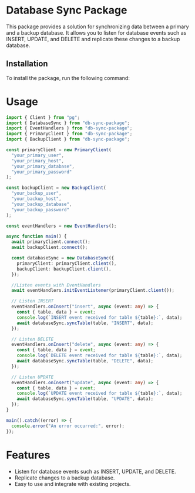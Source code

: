 # Database Sync Package

This package provides a solution for synchronizing data between a primary and a backup database. It allows you to listen for database events such as INSERT, UPDATE, and DELETE and replicate these changes to a backup database.

## Installation

To install the package, run the following command:

# Usage

```ts
import { Client } from "pg";
import { DatabaseSync } from "db-sync-package";
import { EventHandlers } from "db-sync-package";
import { PrimaryClient } from "db-sync-package";
import { BackupClient } from "db-sync-package";

const primaryClient = new PrimaryClient(
  "your_primary_user",
  "your_primary_host",
  "your_primary_database",
  "your_primary_password"
);

const backupClient = new BackupClient(
  "your_backup_user",
  "your_backup_host",
  "your_backup_database",
  "your_backup_password"
);

const eventHandlers = new EventHandlers();

async function main() {
  await primaryClient.connect();
  await backupClient.connect();

  const databaseSync = new DatabaseSync({
    primaryClient: primaryClient.client(),
    backupClient: backupClient.client(),
  });

  //Listen events with EventHandlers
  await eventHandlers.initEventListener(primaryClient.client());

  // Listen INSERT
  eventHandlers.onInsert("insert", async (event: any) => {
    const { table, data } = event;
    console.log(`INSERT event received for table ${table}:`, data);
    await databaseSync.syncTable(table, "INSERT", data);
  });

  // Listen DELETE
  eventHandlers.onInsert("delete", async (event: any) => {
    const { table, data } = event;
    console.log(`DELETE event received for table ${table}:`, data);
    await databaseSync.syncTable(table, "DELETE", data);
  });

  // Listen UPDATE
  eventHandlers.onInsert("update", async (event: any) => {
    const { table, data } = event;
    console.log(`UPDATE event received for table ${table}:`, data);
    await databaseSync.syncTable(table, "UPDATE", data);
  });
}

main().catch((error) => {
  console.error("An error occurred:", error);
});
```

# Features

- Listen for database events such as INSERT, UPDATE, and DELETE.
- Replicate changes to a backup database.
- Easy to use and integrate with existing projects.
